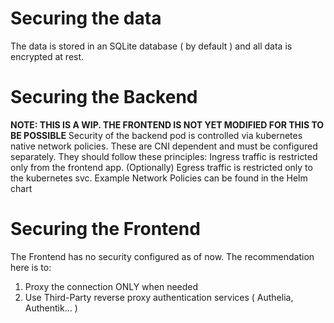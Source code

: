 # Securing the data

The data is stored in an SQLite database ( by default ) and all data is encrypted at rest.

# Securing the Backend

**NOTE: THIS IS A WIP. THE FRONTEND IS NOT YET MODIFIED FOR THIS TO BE POSSIBLE**
Security of the backend pod is controlled via kubernetes native network policies. These are CNI dependent and must be configured
separately. They should follow these principles:
Ingress traffic is restricted only from the frontend app.
(Optionally) Egress traffic is restricted only to the kubernetes svc.
Example Network Policies can be found in the Helm chart

# Securing the Frontend

The Frontend has no security configured as of now. The recommendation here is to:
1. Proxy the connection ONLY when needed
2. Use Third-Party reverse proxy authentication services ( Authelia, Authentik... )